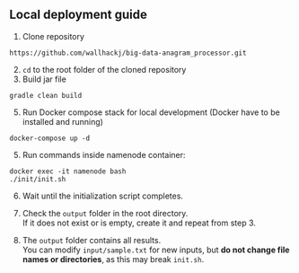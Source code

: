 ## Local deployment guide
1. Clone repository
```shell
https://github.com/wallhackj/big-data-anagram_processor.git
```
2. `cd` to the root folder of the cloned repository
3. Build jar file
```shell
gradle clean build
```    
5. Run Docker compose stack for local development (Docker have to be installed and running)
```shell
docker-compose up -d
```
5. Run commands inside namenode container:  
```shell
docker exec -it namenode bash
./init/init.sh
```

6. Wait until the initialization script completes.

7. Check the `output` folder in the root directory.  
If it does not exist or is empty, create it and repeat from step 3.

8. The `output` folder contains all results.  
You can modify `input/sample.txt` for new inputs, but **do not change file names or directories**, as this may break `init.sh`.
